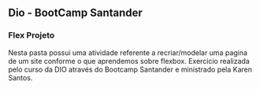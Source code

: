 ## Dio - BootCamp Santander
### Flex Projeto


<div>
	<p> Nesta pasta possui uma atividade referente a recriar/modelar uma pagina de um site conforme o que aprendemos sobre flexbox. 
					Exercicio realizada pelo curso da DIO através do Bootcamp Santander e ministrado pela Karen Santos.</p>
</div>